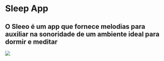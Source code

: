 # Sleep App
## O Sleeo é um app que fornece melodias para auxiliar na sonoridade de um ambiente ideal para dormir e meditar 

![](assets/app-sleep-welcome.gif)


